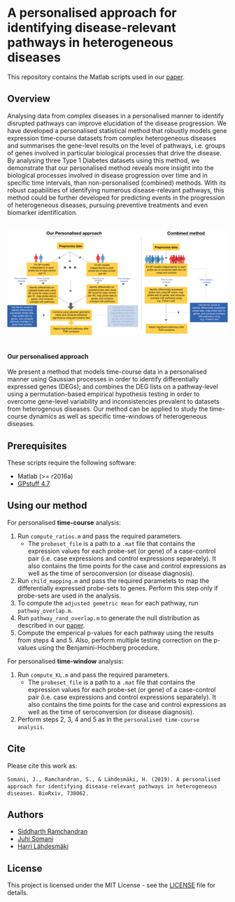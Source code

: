 A personalised approach for identifying disease-relevant pathways in heterogeneous diseases
===========================================================================================
This repository contains the Matlab scripts used in our [paper](https://doi.org/10.1101/738062).

Overview
---------------
Analysing data from complex diseases in a personalised manner to identify disrupted pathways can improve elucidation of the disease progression. We have developed a personalised statistical method that robustly models gene expression time-course datasets from complex heterogeneous diseases and summarises the gene-level results on the level of pathways, i.e. groups of genes involved in particular biological processes that drive the disease. By analysing three Type 1 Diabetes datasets using this method, we demonstrate that our personalised method reveals more insight into the biological processes involved in disease progression over time and in specific time intervals, than non-personalised (combined) methods. With its robust capabilities of identifying numerous disease-relevant pathways, this method could be further developed for predicting events in the progression of heterogeneous diseases, pursuing preventive treatments and even biomarker identification.<br/><br/><br/>
![Overview of the method. A schematic illustration of our personalised approach and a population-wide approach (combined method). In the personalised approach, we identify DEGs independently for each case-control pair and combine results at the pathway-level.](./images/overview.png)
<br/><br/>
#### Our personalised approach
We present a method that models time-course data in a personalised manner using Gaussian processes in order to identify differentially expressed genes (DEGs); and combines the DEG lists on a pathway-level using a permutation-based empirical hypothesis testing in order to overcome gene-level variability and inconsistencies prevalent to datasets from heterogenous diseases. Our method can be applied to study the time-course dynamics as well as specific time-windows of heterogeneous diseases.

Prerequisites
---------------
These scripts require the following software:
- Matlab (>= r2016a)
- [GPstuff 4.7](https://research.cs.aalto.fi/pml/software/gpstuff/)

Using our method
---------------
For personalised **time-course** analysis:
1. Run `compute_ratios.m` and pass the required parameters.
	- The `probeset_file` is a path to a `.mat` file that contains the expression values for each probe-set (or gene) of a case-control pair (i.e. case expressions and control expressions separately). It also contains the time points for the case and control expressions as well as the time of seroconversion (or disease diagnosis).
2. Run `child_mapping.m` and pass the required parametets to map the differentially expressed probe-sets to genes. Perform this step only if probe-sets are used in the analysis.
3. To compute the `adjusted gemetric mean` for each pathway, run `pathway_overlap.m`.
4. Run `pathway_rand_overlap.m` to generate the null distribution as described in our [paper](https://doi.org/10.1101/738062).
5. Compute the emperical p-values for each pathway using the results from steps 4 and 5. Also, perform multiple testing correction on the p-values using the Benjamini-Hochberg procedure.

For personalised **time-window** analysis:
1. Run `compute_KL.m` and pass the required parameters.
	- The `probeset_file` is a path to a `.mat` file that contains the expression values for each probe-set (or gene) of a case-control pair (i.e. case expressions and control expressions separately). It also contains the time points for the case and control expressions as well as the time of seroconversion (or disease diagnosis).
2. Perform steps 2, 3, 4 and 5 as in the `personalised time-course analysis`.

Cite
---------------
Please cite this work as:
```
Somani, J., Ramchandran, S., & Lähdesmäki, H. (2019). A personalised approach for identifying disease-relevant pathways in heterogeneous diseases. BioRxiv, 738062.
```

Authors
---------------
- [Siddharth Ramchandran](https://www.siddharthr.com)
- [Juhi Somani](https://fi.linkedin.com/in/somani-juhi-942399120)
- [Harri Lähdesmäki](http://users.ics.aalto.fi/harrila/)

License
---------------
This project is licensed under the MIT License - see the [LICENSE](LICENSE) file for details.